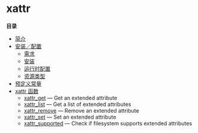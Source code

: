xattr
=====

**目录**

-   [简介](/intro/xattr.html)
-   [安装／配置](/xattr/setup.html)
    -   [需求](/xattr/setup.html#需求)
    -   [安装](/xattr/setup.html#安装)
    -   [运行时配置](/xattr/setup.html#运行时配置)
    -   [资源类型](/xattr/setup.html#资源类型)
-   [预定义常量](/xattr/constants.html)
-   [xattr 函数](/ref/xattr.html)
    -   [xattr\_get](/ref/xattr.html#xattr_get) — Get an extended
        attribute
    -   [xattr\_list](/ref/xattr.html#xattr_list) — Get a list of
        extended attributes
    -   [xattr\_remove](/ref/xattr.html#xattr_remove) — Remove an
        extended attribute
    -   [xattr\_set](/ref/xattr.html#xattr_set) — Set an extended
        attribute
    -   [xattr\_supported](/ref/xattr.html#xattr_supported) — Check if
        filesystem supports extended attributes
